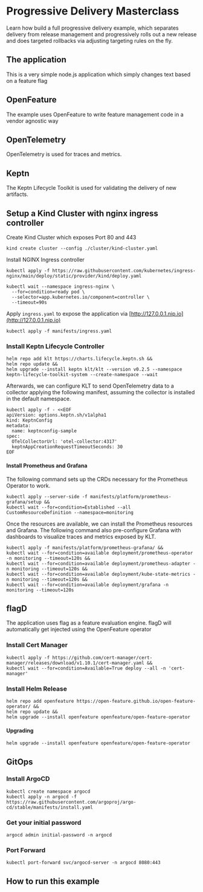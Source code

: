 # Progressive Delivery Masterclass

Learn how build a full progressive delivery example, which separates delivery from release management and progressively rolls out a new release and does targeted rollbacks via adjusting targeting rules on the fly. 

## The application

This is a very simple node.js application which simply changes text based on a feature flag

## OpenFeature

The example uses OpenFeature to write feature management code in a vendor agnostic way

## OpenTelemetry

OpenTelemetry is used for traces and metrics.

## Keptn

The Keptn Lifecycle Toolkit is used for validating the delivery of new artifacts.

## Setup a Kind Cluster with nginx ingress controller

Create Kind Cluster which exposes Port 80 and 443

```shell
kind create cluster --config ./cluster/kind-cluster.yaml
```

Install NGINX Ingress controller
```shell
kubectl apply -f https://raw.githubusercontent.com/kubernetes/ingress-nginx/main/deploy/static/provider/kind/deploy.yaml

kubectl wait --namespace ingress-nginx \
  --for=condition=ready pod \
  --selector=app.kubernetes.io/component=controller \
  --timeout=90s
```

Apply `ingress.yaml` to expose the application via [http://127.0.0.1.nip.io](http://127.0.0.1.nip.io)

```shell
kubectl apply -f manifests/ingress.yaml
```

### Install Keptn Lifecycle Controller

```shell
helm repo add klt https://charts.lifecycle.keptn.sh &&
helm repo update &&
helm upgrade --install keptn klt/klt --version v0.2.5 --namespace keptn-lifecycle-toolkit-system --create-namespace --wait
```

Afterwards, we can configure KLT to send OpenTelemetry data to a collector applying the following manifest, assuming the collector is installed in the default namespace.

```shell
kubectl apply -f - <<EOF
apiVersion: options.keptn.sh/v1alpha1
kind: KeptnConfig
metadata:
  name: keptnconfig-sample
spec:
  OTelCollectorUrl: 'otel-collector:4317'
  keptnAppCreationRequestTimeoutSeconds: 30
EOF
```

#### Install Prometheus and Grafana

The following command sets up the CRDs necessary for the Prometheus Operator to work.

```shell
kubectl apply --server-side -f manifests/platform/prometheus-grafana/setup &&
kubectl wait --for=condition=Established --all CustomResourceDefinition --namespace=monitoring
```

Once the resources are available, we can install the Prometheus resources and Grafana.
The following command also pre-configure Grafana with dashboards to visualize traces and metrics exposed by KLT.

```shell
kubectl apply -f manifests/platform/prometheus-grafana/ &&
kubectl wait --for=condition=available deployment/prometheus-operator -n monitoring --timeout=120s &&
kubectl wait --for=condition=available deployment/prometheus-adapter -n monitoring --timeout=120s &&
kubectl wait --for=condition=available deployment/kube-state-metrics -n monitoring --timeout=120s &&
kubectl wait --for=condition=available deployment/grafana -n monitoring --timeout=120s
```

## flagD

The application uses flag as a feature evaluation engine. flagD will automatically get injected using the OpenFeature operator

### Install Cert Manager

```
kubectl apply -f https://github.com/cert-manager/cert-manager/releases/download/v1.10.1/cert-manager.yaml &&
kubectl wait --for=condition=Available=True deploy --all -n 'cert-manager'
```

### Install Helm Release

```
helm repo add openfeature https://open-feature.github.io/open-feature-operator/ &&
helm repo update &&
helm upgrade --install openfeature openfeature/open-feature-operator
```

#### Upgrading

```
helm upgrade --install openfeature openfeature/open-feature-operator
```

## GitOps

### Install ArgoCD

```
kubectl create namespace argocd
kubectl apply -n argocd -f https://raw.githubusercontent.com/argoproj/argo-cd/stable/manifests/install.yaml
```

### Get your initial password

```
argocd admin initial-password -n argocd
```

### Port Forward
```
kubectl port-forward svc/argocd-server -n argocd 8080:443
```


## How to run this example

